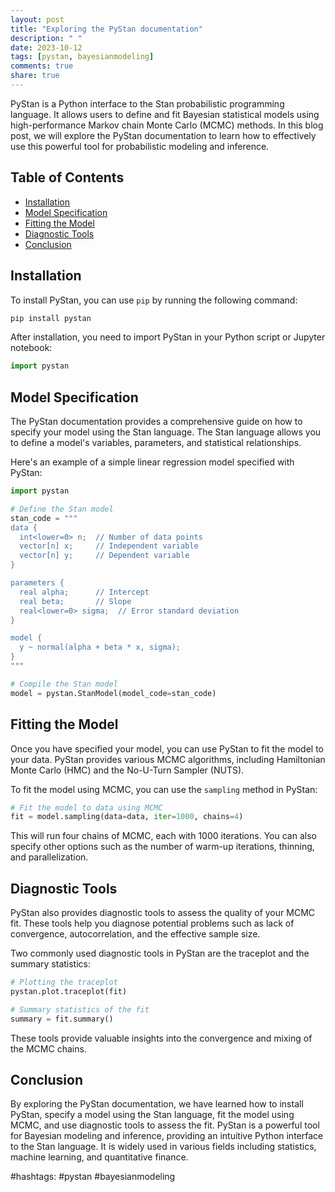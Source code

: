 ```yaml
---
layout: post
title: "Exploring the PyStan documentation"
description: " "
date: 2023-10-12
tags: [pystan, bayesianmodeling]
comments: true
share: true
---
```


PyStan is a Python interface to the Stan probabilistic programming language. It allows users to define and fit Bayesian statistical models using high-performance Markov chain Monte Carlo (MCMC) methods. In this blog post, we will explore the PyStan documentation to learn how to effectively use this powerful tool for probabilistic modeling and inference.

## Table of Contents
- [Installation](#installation)
- [Model Specification](#model-specification)
- [Fitting the Model](#fitting-the-model)
- [Diagnostic Tools](#diagnostic-tools)
- [Conclusion](#conclusion)

## Installation

To install PyStan, you can use `pip` by running the following command:

```python
pip install pystan
```

After installation, you need to import PyStan in your Python script or Jupyter notebook:

```python
import pystan
```

## Model Specification

The PyStan documentation provides a comprehensive guide on how to specify your model using the Stan language. The Stan language allows you to define a model's variables, parameters, and statistical relationships.

Here's an example of a simple linear regression model specified with PyStan:

```python
import pystan

# Define the Stan model
stan_code = """
data {
  int<lower=0> n;  // Number of data points
  vector[n] x;     // Independent variable
  vector[n] y;     // Dependent variable
}

parameters {
  real alpha;      // Intercept
  real beta;       // Slope
  real<lower=0> sigma;  // Error standard deviation
}

model {
  y ~ normal(alpha + beta * x, sigma);
}
"""

# Compile the Stan model
model = pystan.StanModel(model_code=stan_code)
```

## Fitting the Model

Once you have specified your model, you can use PyStan to fit the model to your data. PyStan provides various MCMC algorithms, including Hamiltonian Monte Carlo (HMC) and the No-U-Turn Sampler (NUTS).

To fit the model using MCMC, you can use the `sampling` method in PyStan:

```python
# Fit the model to data using MCMC
fit = model.sampling(data=data, iter=1000, chains=4)
```

This will run four chains of MCMC, each with 1000 iterations. You can also specify other options such as the number of warm-up iterations, thinning, and parallelization.

## Diagnostic Tools

PyStan also provides diagnostic tools to assess the quality of your MCMC fit. These tools help you diagnose potential problems such as lack of convergence, autocorrelation, and the effective sample size.

Two commonly used diagnostic tools in PyStan are the traceplot and the summary statistics:

```python
# Plotting the traceplot
pystan.plot.traceplot(fit)

# Summary statistics of the fit
summary = fit.summary()
```

These tools provide valuable insights into the convergence and mixing of the MCMC chains.

## Conclusion

By exploring the PyStan documentation, we have learned how to install PyStan, specify a model using the Stan language, fit the model using MCMC, and use diagnostic tools to assess the fit. PyStan is a powerful tool for Bayesian modeling and inference, providing an intuitive Python interface to the Stan language. It is widely used in various fields including statistics, machine learning, and quantitative finance.

#hashtags: #pystan #bayesianmodeling